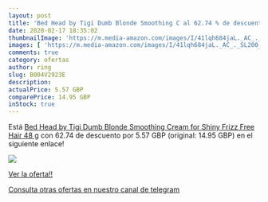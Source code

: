 ```yaml
---
layout: post
title: 'Bed Head by Tigi Dumb Blonde Smoothing C al 62.74 % de descuento'
date: 2020-02-17 18:35:02
thumbnailImage: 'https://m.media-amazon.com/images/I/41lqh684jaL._AC_._SL200_.jpg'
images: [ 'https://m.media-amazon.com/images/I/41lqh684jaL._AC_._SL200_.jpg' ]
comments: true
category: ofertas
author: ring
slug: B004V2923E
description:
actualPrice: 5.57 GBP
comparePrice: 14.95 GBP
inStock: true
---
```


Está [Bed Head by Tigi Dumb Blonde Smoothing Cream for Shiny Frizz Free Hair  48 g](https://www.amazon.com/dp/B004V2923E/?tag=redken08-20) con 62.74 de descuento por 5.57 GBP (original: 14.95 GBP) en el siguiente enlace!

[![](https://m.media-amazon.com/images/I/41lqh684jaL._AC_._SL200_.jpg)](https://www.amazon.com/dp/B004V2923E/?tag=redken08-20)

[Ver la oferta!!](https://www.amazon.com/dp/B004V2923E/?tag=redken08-20)

[Consulta otras ofertas en nuestro canal de telegram](https://t.me/s/ofertas25)
